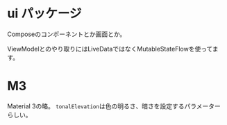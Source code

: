 # ui パッケージ
Composeのコンポーネントとか画面とか。

ViewModelとのやり取りにはLiveDataではなくMutableStateFlowを使ってます。

# M3

Material 3の略。
`tonalElevation`は色の明るさ、暗さを設定するパラメーターらしい。